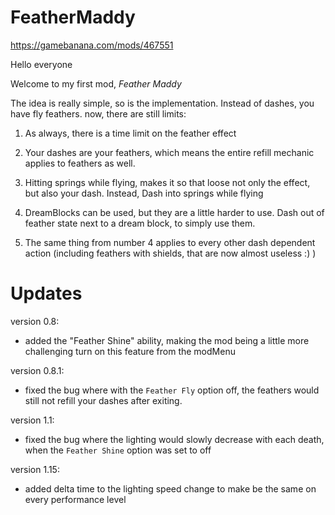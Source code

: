 # FeatherMaddy

https://gamebanana.com/mods/467551

Hello everyone

Welcome to my first mod, *Feather Maddy* 

The idea is really simple, so is the implementation. Instead of dashes, you have fly feathers.
now, there are still limits:

1. As always, there is a time limit on the feather effect

2. Your dashes are your feathers, which means the entire refill mechanic applies to feathers as well.

3. Hitting springs while flying, makes it so that loose not only the effect, but also your dash. Instead, Dash into
 springs while flying

4. DreamBlocks can be used, but they are a little harder to use. Dash out of feather state next to a dream block,
 to simply use them.

5. The same thing from number 4 applies to every other dash dependent action (including feathers with shields, that 
are now almost useless :) )

# Updates

version 0.8:
- added the "Feather Shine" ability, making the mod being a little more challenging
turn on this feature from the modMenu

version 0.8.1:
- fixed the bug where with the `Feather Fly` option off, the feathers
would still not refill your dashes after exiting.

version 1.1:
- fixed the bug where the lighting would slowly decrease with each death, when the `Feather Shine` option was
set to off

version 1.15:
- added delta time to the lighting speed change to make be the same on every performance level
